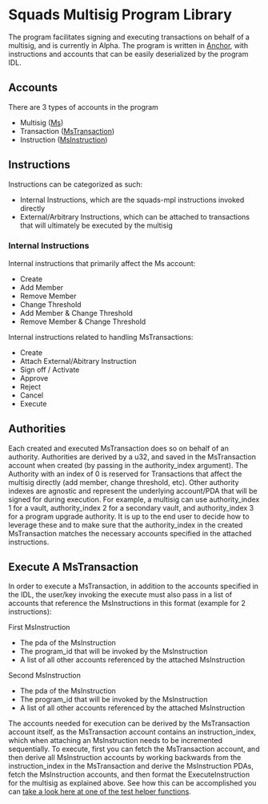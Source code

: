 # Squads Multisig Program Library
The program facilitates signing and executing transactions on behalf of a multisig, and is currently in Alpha. The program is written in [Anchor](https://github.com/coral-xyz/anchor), with instructions and accounts that can be easily deserialized by the program IDL.
## Accounts
There are 3 types of accounts in the program
* Multisig ([Ms](https://github.com/squads-dapp/squads-mpl/blob/main/programs/squads-mpl/src/state/ms.rs#L6]))
* Transaction ([MsTransaction](https://github.com/squads-dapp/squads-mpl/blob/main/programs/squads-mpl/src/state/ms.rs#L94))
* Instruction ([MsInstruction](https://github.com/squads-dapp/squads-mpl/blob/main/programs/squads-mpl/src/state/ms.rs#L235))

## Instructions
Instructions can be categorized as such:
* Internal Instructions, which are the squads-mpl instructions invoked directly
* External/Arbitrary Instructions, which can be attached to transactions that will ultimately be executed by the multisig
### Internal Instructions
Internal instructions that primarily affect the Ms account:
* Create
* Add Member
* Remove Member
* Change Threshold
* Add Member & Change Threshold
* Remove Member & Change Threshold

Internal instructions related to handling MsTransactions:
* Create
* Attach External/Abitrary Instruction
* Sign off / Activate
* Approve
* Reject
* Cancel
* Execute

## Authorities
Each created and executed MsTransaction does so on behalf of an authority. Authorities are derived by a u32, and saved in the MsTransaction account when created (by passing in the authority_index argument). The Authority with an index of 0 is reserved for Transactions that affect the multisig directly (add member, change threshold, etc). Other authority indexes are agnostic and represent the underlying account/PDA that will be signed for during execution. For example, a multisig can use authority_index 1 for a vault, authority_index 2 for a secondary vault, and authority_index 3 for a program upgrade authority. It is up to the end user to decide how to leverage these and to make sure that the authority_index in the created MsTransaction matches the necessary accounts specified in the attached instructions.

## Execute A MsTransaction
In order to execute a MsTransaction, in addition to the accounts specified in the IDL, the user/key invoking the execute must also pass in a list of accounts that reference the MsInstructions in this format (example for 2 instructions):

First MsInstruction
* The pda of the MsInstruction
* The program_id that will be invoked by the MsInstruction
* A list of all other accounts referenced by the attached MsInstruction
  
Second MsInstruction
* The pda of the MsInstruction
* The program_id that will be invoked by the MsInstruction
* A list of all other accounts referenced by the attached MsInstruction

The accounts needed for execution can be derived by the MsTransaction account itself, as the MsTransaction account contains an instruction_index, which when attaching an MsInstruction needs to be incremented sequentially. To execute, first you can fetch the MsTransaction account, and then derive all MsInstruction accounts by working backwards from the instruction_index in the MsTransaction and derive the MsInstruction PDAs, fetch the MsInstruction accounts, and then format the ExecuteInstruction for the multisig as explained above. See how this can be accomplished you can [take a look here at one of the test helper functions](https://github.com/squads-dapp/squads-mpl/blob/main/helpers/transactions.ts#L29).
